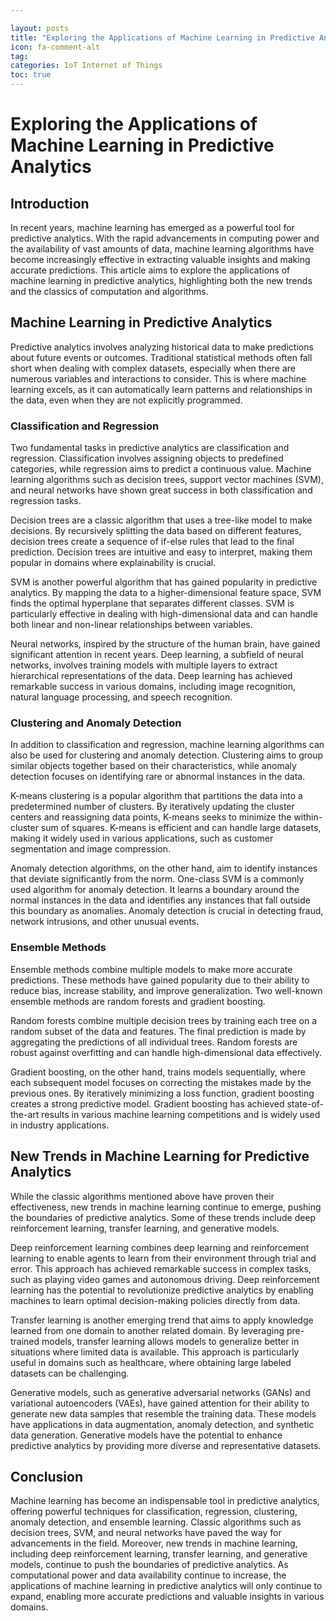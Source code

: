 ```yaml
---

layout: posts
title: "Exploring the Applications of Machine Learning in Predictive Analytics"
icon: fa-comment-alt
tag:      
categories: IoT Internet of Things
toc: true
---
```




# Exploring the Applications of Machine Learning in Predictive Analytics

## Introduction

In recent years, machine learning has emerged as a powerful tool for predictive analytics. With the rapid advancements in computing power and the availability of vast amounts of data, machine learning algorithms have become increasingly effective in extracting valuable insights and making accurate predictions. This article aims to explore the applications of machine learning in predictive analytics, highlighting both the new trends and the classics of computation and algorithms.

## Machine Learning in Predictive Analytics

Predictive analytics involves analyzing historical data to make predictions about future events or outcomes. Traditional statistical methods often fall short when dealing with complex datasets, especially when there are numerous variables and interactions to consider. This is where machine learning excels, as it can automatically learn patterns and relationships in the data, even when they are not explicitly programmed.

### Classification and Regression

Two fundamental tasks in predictive analytics are classification and regression. Classification involves assigning objects to predefined categories, while regression aims to predict a continuous value. Machine learning algorithms such as decision trees, support vector machines (SVM), and neural networks have shown great success in both classification and regression tasks.

Decision trees are a classic algorithm that uses a tree-like model to make decisions. By recursively splitting the data based on different features, decision trees create a sequence of if-else rules that lead to the final prediction. Decision trees are intuitive and easy to interpret, making them popular in domains where explainability is crucial.

SVM is another powerful algorithm that has gained popularity in predictive analytics. By mapping the data to a higher-dimensional feature space, SVM finds the optimal hyperplane that separates different classes. SVM is particularly effective in dealing with high-dimensional data and can handle both linear and non-linear relationships between variables.

Neural networks, inspired by the structure of the human brain, have gained significant attention in recent years. Deep learning, a subfield of neural networks, involves training models with multiple layers to extract hierarchical representations of the data. Deep learning has achieved remarkable success in various domains, including image recognition, natural language processing, and speech recognition.

### Clustering and Anomaly Detection

In addition to classification and regression, machine learning algorithms can also be used for clustering and anomaly detection. Clustering aims to group similar objects together based on their characteristics, while anomaly detection focuses on identifying rare or abnormal instances in the data.

K-means clustering is a popular algorithm that partitions the data into a predetermined number of clusters. By iteratively updating the cluster centers and reassigning data points, K-means seeks to minimize the within-cluster sum of squares. K-means is efficient and can handle large datasets, making it widely used in various applications, such as customer segmentation and image compression.

Anomaly detection algorithms, on the other hand, aim to identify instances that deviate significantly from the norm. One-class SVM is a commonly used algorithm for anomaly detection. It learns a boundary around the normal instances in the data and identifies any instances that fall outside this boundary as anomalies. Anomaly detection is crucial in detecting fraud, network intrusions, and other unusual events.

### Ensemble Methods

Ensemble methods combine multiple models to make more accurate predictions. These methods have gained popularity due to their ability to reduce bias, increase stability, and improve generalization. Two well-known ensemble methods are random forests and gradient boosting.

Random forests combine multiple decision trees by training each tree on a random subset of the data and features. The final prediction is made by aggregating the predictions of all individual trees. Random forests are robust against overfitting and can handle high-dimensional data effectively.

Gradient boosting, on the other hand, trains models sequentially, where each subsequent model focuses on correcting the mistakes made by the previous ones. By iteratively minimizing a loss function, gradient boosting creates a strong predictive model. Gradient boosting has achieved state-of-the-art results in various machine learning competitions and is widely used in industry applications.

## New Trends in Machine Learning for Predictive Analytics

While the classic algorithms mentioned above have proven their effectiveness, new trends in machine learning continue to emerge, pushing the boundaries of predictive analytics. Some of these trends include deep reinforcement learning, transfer learning, and generative models.

Deep reinforcement learning combines deep learning and reinforcement learning to enable agents to learn from their environment through trial and error. This approach has achieved remarkable success in complex tasks, such as playing video games and autonomous driving. Deep reinforcement learning has the potential to revolutionize predictive analytics by enabling machines to learn optimal decision-making policies directly from data.

Transfer learning is another emerging trend that aims to apply knowledge learned from one domain to another related domain. By leveraging pre-trained models, transfer learning allows models to generalize better in situations where limited data is available. This approach is particularly useful in domains such as healthcare, where obtaining large labeled datasets can be challenging.

Generative models, such as generative adversarial networks (GANs) and variational autoencoders (VAEs), have gained attention for their ability to generate new data samples that resemble the training data. These models have applications in data augmentation, anomaly detection, and synthetic data generation. Generative models have the potential to enhance predictive analytics by providing more diverse and representative datasets.

## Conclusion

Machine learning has become an indispensable tool in predictive analytics, offering powerful techniques for classification, regression, clustering, anomaly detection, and ensemble learning. Classic algorithms such as decision trees, SVM, and neural networks have paved the way for advancements in the field. Moreover, new trends in machine learning, including deep reinforcement learning, transfer learning, and generative models, continue to push the boundaries of predictive analytics. As computational power and data availability continue to increase, the applications of machine learning in predictive analytics will only continue to expand, enabling more accurate predictions and valuable insights in various domains.